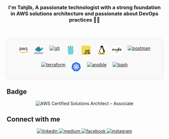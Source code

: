 ### <div align="center">I'm Tahjib, A passionate technologist with a strong foundation in AWS solutions architecture and passionate about DevOps practices 👨‍💻</div>  


<br/>


<div align="center">
  <div class="icon-container" style="display: flex; flex-wrap: wrap; justify-content: center; gap: 20px; margin: 20px auto; padding: 20px; width: fit-content; background-color: #f9f9f9; border-radius: 10px; box-shadow: 0 0 10px rgba(0, 0, 0, 0.1);">
    <a href="https://aws.amazon.com" target="_blank" rel="noreferrer">
      <img src="https://raw.githubusercontent.com/devicons/devicon/master/icons/amazonwebservices/amazonwebservices-original-wordmark.svg" alt="aws" width="30" height="30" style="transition: transform 0.2s;" />
    </a>
    <a href="https://www.docker.com/" target="_blank" rel="noreferrer">
      <img src="https://raw.githubusercontent.com/devicons/devicon/master/icons/docker/docker-original-wordmark.svg" alt="docker" width="30" height="30" style="transition: transform 0.2s;" />
    </a>
    <a href="https://git-scm.com/" target="_blank" rel="noreferrer">
      <img src="https://www.vectorlogo.zone/logos/git-scm/git-scm-icon.svg" alt="git" width="30" height="30" style="transition: transform 0.2s;" />
    </a>
    <a href="https://golang.org" target="_blank" rel="noreferrer">
      <img src="https://raw.githubusercontent.com/devicons/devicon/master/icons/go/go-original.svg" alt="go" width="30" height="30" style="transition: transform 0.2s;" />
    </a>
    <a href="https://developer.mozilla.org/en-US/docs/Web/JavaScript" target="_blank" rel="noreferrer">
      <img src="https://raw.githubusercontent.com/devicons/devicon/master/icons/javascript/javascript-original.svg" alt="javascript" width="30" height="30" style="transition: transform 0.2s;" />
    </a>
    <a href="https://www.linux.org/" target="_blank" rel="noreferrer">
      <img src="https://raw.githubusercontent.com/devicons/devicon/master/icons/linux/linux-original.svg" alt="linux" width="30" height="30" style="transition: transform 0.2s;" />
    </a>
    <a href="https://nodejs.org" target="_blank" rel="noreferrer">
      <img src="https://raw.githubusercontent.com/devicons/devicon/master/icons/nodejs/nodejs-original-wordmark.svg" alt="nodejs" width="30" height="30" style="transition: transform 0.2s;" />
    </a>
    <a href="https://postman.com" target="_blank" rel="noreferrer">
      <img src="https://www.vectorlogo.zone/logos/getpostman/getpostman-icon.svg" alt="postman" width="30" height="30" style="transition: transform 0.2s;" />
    </a>
    <a href="https://www.terraform.io/" target="_blank" rel="noreferrer">
      <img src="https://www.vectorlogo.zone/logos/terraformio/terraformio-icon.svg" alt="terraform" width="30" height="30" style="transition: transform 0.2s;" />
    </a>
    <a href="https://kubernetes.io/" target="_blank" rel="noreferrer">
      <img src="https://raw.githubusercontent.com/devicons/devicon/master/icons/kubernetes/kubernetes-plain.svg" alt="kubernetes" width="30" height="30" style="transition: transform 0.2s;" />
    </a>
    <a href="https://www.ansible.com/" target="_blank" rel="noreferrer">
      <img src="https://www.vectorlogo.zone/logos/ansible/ansible-icon.svg" alt="ansible" width="30" height="30" style="transition: transform 0.2s;" />
    </a>
    <a href="https://www.gnu.org/software/bash/" target="_blank" rel="noreferrer">
      <img src="https://upload.wikimedia.org/wikipedia/commons/8/82/Gnu-bash-logo.svg" alt="bash" width="30" height="30" style="transition: transform 0.2s;" />
    </a>
  </div>
</div>


## Badge

<div align="center">
  <img src="https://d1.awsstatic.com/training-and-certification/certification-badges/AWS-Certified-Solutions-Architect-Associate_badge.8d51163b15fe8e8b7e22ce41d0f09c566a4a0adf.png" alt="AWS Certified Solutions Architect – Associate" width="120" height="120" />
</div>





## Connect with me

<div align="center">
  <a href="https://linkedin.com/in/https://www.linkedin.com/in/tahjib-alam-183229183/" target="_blank">
    <img src=https://img.shields.io/badge/linkedin-%231E77B5.svg?&style=for-the-badge&logo=linkedin&logoColor=white alt=linkedin style="margin-bottom: 5px;" />
  </a>
  <a href="https://medium.com/https://medium.com/@mdtahjib75" target="_blank">
    <img src=https://img.shields.io/badge/medium-%23292929.svg?&style=for-the-badge&logo=medium&logoColor=white alt=medium style="margin-bottom: 5px;" />
  </a>
  <a href="https://www.facebook.com/https://www.facebook.com/Md.tahjib/" target="_blank">
    <img src=https://img.shields.io/badge/facebook-%232E87FB.svg?&style=for-the-badge&logo=facebook&logoColor=white alt=facebook style="margin-bottom: 5px;" />
  </a>
  <a href="https://instagram.com/https://www.instagram.com/tahjib_nil?igsh=MXI0MHJoMnUxcXd6ZQ==" target="_blank">
    <img src=https://img.shields.io/badge/instagram-%23000000.svg?&style=for-the-badge&logo=instagram&logoColor=white alt=instagram style="margin-bottom: 5px;" />
  </a>
</div>

<br/>
